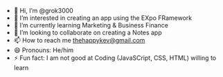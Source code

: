 - 👋 Hi, I’m @grok3000
- 👀 I’m interested in creating an app using the EXpo FRamework
- 🌱 I’m currently learning Marketing & Business Finance
- 💞️ I’m looking to collaborate on creating a Notes app
- 📫 How to reach me thehappykev@gmail.com
- 😄 Pronouns: He/him
- ⚡ Fun fact: I am not good at Coding (JavaSCript, CSS, HTML) willing to learn

<!---
grok3000/grok3000 is a ✨ special ✨ repository because its `README.md` (this file) appears on your GitHub profile.
You can click the Preview link to take a look at your changes.
--->
